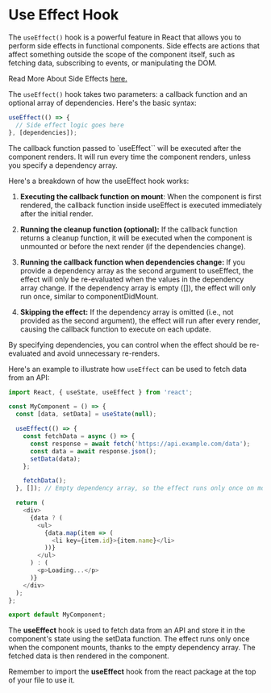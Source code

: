 # Use Effect Hook

The `useEffect()` hook is a powerful feature in React that allows you to perform side effects in functional components. Side effects are actions that affect something outside the scope of the component itself, such as fetching data, subscribing to events, or manipulating the DOM.

Read More About Side Effects [here.](./Side%20Effects.MD)

The `useEffect()` hook takes two parameters: a callback function and an optional array of dependencies. Here's the basic syntax:

```javascript
useEffect(() => {
  // Side effect logic goes here
}, [dependencies]);
```

The callback function passed to `useEffect`` will be executed after the component renders. It will run every time the component renders, unless you specify a dependency array.

Here's a breakdown of how the useEffect hook works:

1. **Executing the callback function on mount**: When the component is first rendered, the callback function inside useEffect is executed immediately after the initial render.

2. **Running the cleanup function (optional):** If the callback function returns a cleanup function, it will be executed when the component is unmounted or before the next render (if the dependencies change).

3. **Running the callback function when dependencies change:** If you provide a dependency array as the second argument to useEffect, the effect will only be re-evaluated when the values in the dependency array change. If the dependency array is empty ([]), the effect will only run once, similar to componentDidMount.

4. **Skipping the effect:** If the dependency array is omitted (i.e., not provided as the second argument), the effect will run after every render, causing the callback function to execute on each update.

By specifying dependencies, you can control when the effect should be re-evaluated and avoid unnecessary re-renders.

Here's an example to illustrate how `useEffect` can be used to fetch data from an API:

```javascript
import React, { useState, useEffect } from 'react';

const MyComponent = () => {
  const [data, setData] = useState(null);

  useEffect(() => {
    const fetchData = async () => {
      const response = await fetch('https://api.example.com/data');
      const data = await response.json();
      setData(data);
    };

    fetchData();
  }, []); // Empty dependency array, so the effect runs only once on mount

  return (
    <div>
      {data ? (
        <ul>
          {data.map(item => (
            <li key={item.id}>{item.name}</li>
          ))}
        </ul>
      ) : (
        <p>Loading...</p>
      )}
    </div>
  );
};

export default MyComponent;
```

The **useEffect** hook is used to fetch data from an API and store it in the component's state using the setData function. The effect runs only once when the component mounts, thanks to the empty dependency array. The fetched data is then rendered in the component.

Remember to import the **useEffect** hook from the react package at the top of your file to use it.